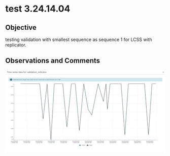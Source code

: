 # test 3.24.14.04
## Objective

testing validation with smallest sequence as sequence 1 for LCSS with replicator.

## Observations and Comments
![](2023-03-24-14-11-36.png)
